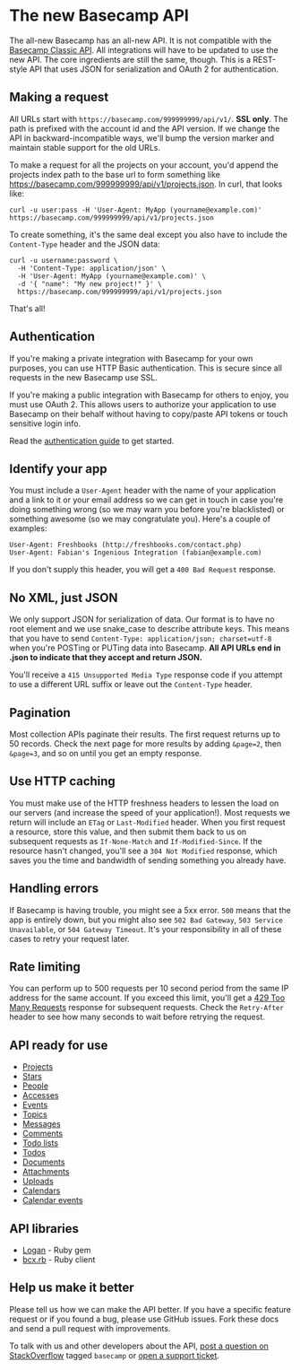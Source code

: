The new Basecamp API
====================

The all-new Basecamp has an all-new API. It is not compatible with the [Basecamp Classic API](https://github.com/basecamp/basecamp-classic-api). All integrations will have to be updated to use the new API. The core ingredients are still the same, though. This is a REST-style API that uses JSON for serialization and OAuth 2 for authentication.


Making a request
----------------

All URLs start with `https://basecamp.com/999999999/api/v1/`. **SSL only**. The path is prefixed with the account id and the API version. If we change the API in backward-incompatible ways, we'll bump the version marker and maintain stable support for the old URLs.

To make a request for all the projects on your account, you'd append the projects index path to the base url to form something like https://basecamp.com/999999999/api/v1/projects.json. In curl, that looks like:

```shell
curl -u user:pass -H 'User-Agent: MyApp (yourname@example.com)' https://basecamp.com/999999999/api/v1/projects.json
```

To create something, it's the same deal except you also have to include the `Content-Type` header and the JSON data:

```shell
curl -u username:password \
  -H 'Content-Type: application/json' \
  -H 'User-Agent: MyApp (yourname@example.com)' \
  -d '{ "name": "My new project!" }' \
  https://basecamp.com/999999999/api/v1/projects.json
```

That's all!


Authentication
--------------

If you're making a private integration with Basecamp for your own purposes, you can use HTTP Basic authentication. This is secure since all requests in the new Basecamp use SSL.

If you're making a public integration with Basecamp for others to enjoy, you must use OAuth 2. This allows users to authorize your application to use Basecamp on their behalf without having to copy/paste API tokens or touch sensitive login info.

Read the [authentication guide](https://github.com/basecamp/api/blob/master/sections/authentication.md) to get started.


Identify your app
-----------------

You must include a `User-Agent` header with the name of your application and a link to it or your email address so we can get in touch in case you're doing something wrong (so we may warn you before you're blacklisted) or something awesome (so we may congratulate you). Here's a couple of examples:

    User-Agent: Freshbooks (http://freshbooks.com/contact.php)
    User-Agent: Fabian's Ingenious Integration (fabian@example.com) 

If you don't supply this header, you will get a `400 Bad Request` response.


No XML, just JSON
-----------------

We only support JSON for serialization of data. Our format is to have no root element and we use snake\_case to describe attribute keys. This means that you have to send `Content-Type: application/json; charset=utf-8` when you're POSTing or PUTing data into Basecamp. **All API URLs end in .json to indicate that they accept and return JSON.**

You'll receive a `415 Unsupported Media Type` response code if you attempt to use a different URL suffix or leave out the `Content-Type` header.

Pagination
----------

Most collection APIs paginate their results. The first request returns up to
50 records. Check the next page for more results by adding `&page=2`, then
`&page=3`, and so on until you get an empty response.

Use HTTP caching
----------------

You must make use of the HTTP freshness headers to lessen the load on our servers (and increase the speed of your application!). Most requests we return will include an `ETag` or `Last-Modified` header. When you first request a resource, store this value, and then submit them back to us on subsequent requests as `If-None-Match` and `If-Modified-Since`. If the resource hasn't changed, you'll see a `304 Not Modified` response, which saves you the time and bandwidth of sending something you already have.


Handling errors
---------------

If Basecamp is having trouble, you might see a 5xx error. `500` means that the app is entirely down, but you might also see `502 Bad Gateway`, `503 Service Unavailable`, or `504 Gateway Timeout`. It's your responsibility in all of these cases to retry your request later. 


Rate limiting
-------------

You can perform up to 500 requests per 10 second period from the same IP address for the same account. If you exceed this limit, you'll get a [429 Too Many Requests](http://tools.ietf.org/html/draft-nottingham-http-new-status-02#section-4) response for subsequent requests. Check the `Retry-After` header to see how many seconds to wait before retrying the request.



API ready for use
-----------------

* [Projects](https://github.com/basecamp/bcx-api/blob/master/sections/projects.md)
* [Stars](https://github.com/basecamp/bcx-api/blob/master/sections/stars.md)
* [People](https://github.com/basecamp/bcx-api/blob/master/sections/people.md)
* [Accesses](https://github.com/basecamp/bcx-api/blob/master/sections/accesses.md)
* [Events](https://github.com/basecamp/bcx-api/blob/master/sections/events.md)
* [Topics](https://github.com/basecamp/bcx-api/blob/master/sections/topics.md)
* [Messages](https://github.com/basecamp/bcx-api/blob/master/sections/messages.md)
* [Comments](https://github.com/basecamp/bcx-api/blob/master/sections/comments.md)
* [Todo lists](https://github.com/basecamp/bcx-api/blob/master/sections/todolists.md)
* [Todos](https://github.com/basecamp/bcx-api/blob/master/sections/todos.md)
* [Documents](https://github.com/basecamp/bcx-api/blob/master/sections/documents.md)
* [Attachments](https://github.com/basecamp/bcx-api/blob/master/sections/attachments.md)
* [Uploads](https://github.com/basecamp/bcx-api/blob/master/sections/uploads.md)
* [Calendars](https://github.com/basecamp/bcx-api/blob/master/sections/calendars.md)
* [Calendar events](https://github.com/basecamp/bcx-api/blob/master/sections/calendar_events.md)

API libraries
-------------

* [Logan](https://rubygems.org/gems/logan) - Ruby gem
* [bcx.rb](http://paulspringett.github.io/bcx/docs/lib/bcx.html) - Ruby client

Help us make it better
----------------------

Please tell us how we can make the API better. If you have a specific feature request or if you found a bug, please use GitHub issues. Fork these docs and send a pull request with improvements.

To talk with us and other developers about the API, [post a question on StackOverflow](http://stackoverflow.com/questions/ask) tagged `basecamp` or [open a support ticket](http://help.basecamp.com/tickets/new).
